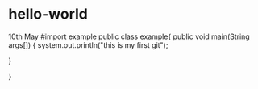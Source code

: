 # hello-world
10th May
#import example
public class example{
  public void main(String args[])
  {
    system.out.println("this is my first git");
  
  
  
  }

}
